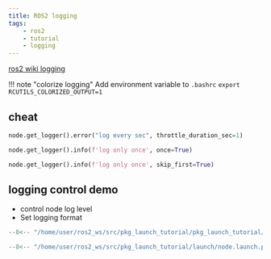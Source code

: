 ```yaml
---
title: ROS2 logging
tags:
    - ros2
    - tutorial
    - logging
---
```


[ros2 wiki logging](https://docs.ros.org/en/humble/Tutorials/Demos/Logging-and-logger-configuration.html)

!!! note "colorize logging"
    Add environment variable to `.bashrc`
    ```
    export RCUTILS_COLORIZED_OUTPUT=1
    ```
     
## cheat

```python title="throttled"
node.get_logger().error("log every sec", throttle_duration_sec=1)
```
```python title="log only first time"
node.get_logger().info(f'log only once', once=True)
```

```python title="log, skip first time"
node.get_logger().info(f'log only once', skip_first=True)
```

## logging control demo

- control node log level
- Set logging format
  
```python title="very simple node with logging"
--8<-- "/home/user/ros2_ws/src/pkg_launch_tutorial/pkg_launch_tutorial/minimal_node.py"
```

```python title="node.launch.py" linenums="1" hl_lines="3 6"
--8<-- "/home/user/ros2_ws/src/pkg_launch_tutorial/launch/node.launch.py"
```
